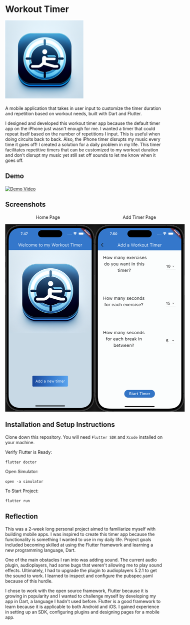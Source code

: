 # Workout Timer 

<img src="./assets/my_icon.png" alt="App Icon" width="250" height="250"/>

####

A mobile application that takes in user input to customize the timer duration and repetition based on workout needs, built with Dart and Flutter.   

  
I designed and developed this workout timer app because the default timer app on the iPhone just wasn't enough for me. I wanted a timer that could repeat itself based on the number of repetitions I input. This is useful when doing circuits back to back. Also, the iPhone timer disrupts my music every time it goes off! I created a solution for a daily problem in my life. This timer facilitates repetitive timers that can be customized to my workout duration and don't disrupt my music yet still set off sounds to let me know when it goes off. 

## Demo

####

[![Demo Video](https://img.youtube.com/vi/u_FQzJo8Nws/0.jpg)](https://youtu.be/u_FQzJo8Nws)

  

## Screenshots

####

&nbsp;&nbsp;&nbsp;&nbsp;&nbsp;&nbsp;&nbsp;&nbsp;&nbsp;&nbsp;&nbsp;&nbsp;&nbsp;&nbsp;&nbsp;&nbsp;&nbsp;&nbsp;&nbsp;&nbsp;&nbsp;&nbsp;&nbsp;&nbsp;
Home Page 
&nbsp;&nbsp;&nbsp;&nbsp;&nbsp;&nbsp;&nbsp;&nbsp;&nbsp;&nbsp;&nbsp;&nbsp;&nbsp;&nbsp;&nbsp;&nbsp;&nbsp;&nbsp;&nbsp;&nbsp;&nbsp;&nbsp;&nbsp;&nbsp;
&nbsp;&nbsp;&nbsp;&nbsp;&nbsp;&nbsp;&nbsp;&nbsp;&nbsp;&nbsp;&nbsp;&nbsp;&nbsp;&nbsp;&nbsp;&nbsp;&nbsp;&nbsp;&nbsp;&nbsp;&nbsp;&nbsp;&nbsp;&nbsp;&nbsp;Add Timer Page

<div style="display: flex; justify-content: space-between;">
<img src="./assets/home_page.png" alt="Home Page" width="300" height="600"/>
<img src="./assets/add_timer_page.png" alt="Add Timer Page" width="300" height="600"/>
</div>

## Installation and Setup Instructions

####  

Clone down this repository. You will need `Flutter SDK` and `Xcode` installed on your machine.  

Verify Flutter is Ready:

`flutter doctor`  

Open Simulator:  

`open -a simulator`  

To Start Project:

`flutter run`  

## Reflection

####

This was a 2-week long personal project aimed to familiarize myself with building mobile apps. I was inspired to create this timer app because the functionality is something I wanted to use in my daily life. Project goals included becoming skilled at using the Flutter framework and learning a new programming language, Dart.

One of the main obstacles I ran into was adding sound. The current audio plugin, audioplayers, had some bugs that weren't allowing me to play sound effects. Ultimately, I had to upgrade the plugin to audioplayers 5.2.1 to get the sound to work. I learned to inspect and configure the pubspec.yaml because of this hurdle.

I chose to work with the open source framework, Flutter because it is growing in popularity and I wanted to challenge myself by developing my app in Dart, a language I hadn't used before. Flutter is a good framework to learn because it is applicable to both Android and iOS. I gained experience in setting up an SDK, configuring plugins and designing pages for a mobile app.

